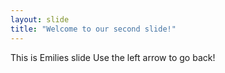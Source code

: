 ```yaml
---
layout: slide
title: "Welcome to our second slide!"
---
```


This is Emilies slide
Use the left arrow to go back!
